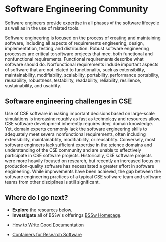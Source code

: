 # Software Engineering Community

Software engineers provide expertise in all phases of the software lifecycle as well as in the use of related tools.

Software engineering is focused on the process of creating and maintaining software, including all aspects of requirements engineering, design, implementation, testing, and distribution. Robust software engineering processes are critical to software projects that meet both functional and nonfunctional requirements. Functional requirements describe what software should do. Nonfunctional requirements include important aspects of software that are not related to functionality, such as extensibility, maintainability, modifiability, scalability, portability, performance portability, reusability, robustness, testability, readability, reliability, resilience, sustainability, and usability.

## Software engineering challenges in CSE
Use of CSE software in making important decisions based on large-scale simulations is increasing roughly as fast as technology and resources allow. CSE software development inherently requires deep domain knowledge. Yet, domain experts commonly lack the software engineering skills to adequately meet several nonfunctional requirements, often including extensibility, maintainability, modifiability,  or reusability. Conversely, most software engineers lack sufficient expertise in the science domains and understanding of the CSE community and are unable to effectively participate in CSE software projects. Historically, CSE software projects were more heavily focused on research, but recently an increased focus on production-quality software has necessitated a greater effort in software engineering. While improvements have been achieved, the gap between the software engineering practices of a typical CSE software team and software teams from other disciplines is still significant.

## Where do I go next?
- **Explore** the resources below.
- **Investigate** all of BSSw's offerings [BSSw Homepage](../Homepage.md).

<!--
Featured resources for the Software Engineering community.
Edit this list to change resources that appear on the front-end site.
-->

* [How to Write Good Documentation](../../CuratedContent/HowToWriteGoodDocumentation.md)

* [Containers for Research Software](../../Articles/ContainersForResearchSw.md)

<!---
Publish: yes
--->
